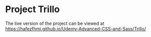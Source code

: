 # Project Trillo

The live version of the project can be viewed at https://hafezfhmi.github.io/Udemy-Advanced-CSS-and-Sass/Trillo/
